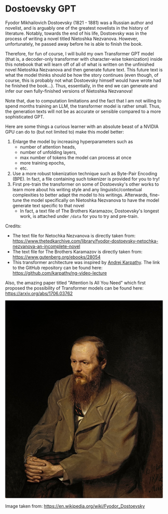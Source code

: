 # Dostoevsky GPT

Fyodor Mikhailovich Dostoevsky (1821 - 1881) was a Russian author and novelist, and is arguably one of the greatest novelists in the history of literature. Notably, towards the end of his life, Dostoevsky was in the process of writing a novel titled Nietoshka Nezvanova. However, unfortunately, he passed away before he is able to finish the book.

Therefore, for fun of course, I will build my own Transformer GPT model (that is, a decoder-only transformer with character-wise tokenization) inside this notebook that will learn off of all of what is written on the unfinished novel Nietoshka Nezvanova and then generate future text. This future text is what the model thinks should be how the story continues (even though, of course, this is probably not what Dostoevsky himself would have wrote had he finished the book...). Thus, essentially, in the end we can generate and infer our own fully-finished versions of Nietoshka Nezvanova!

Note that, due to computation limitations and the fact that I am not willing to spend months training an LLM, the transformer model is rather small. Thus, the generation texts will not be as accurate or sensible compared to a more sophisticated GPT.

Here are some things a curious learner with an absolute beast of a NVIDIA GPU can do to (but not limited to) make this model better:
1. Enlarge the model by increasing hyperparameters such as
    - number of attention heads,
    - number of unfolding layers,
    - max number of tokens the model can process at once
    - more training epochs,
    - etc.
2. Use a more robust tokenization technique such as Byte-Pair Encoding (BPE). In fact, a file containing such tokenizer is provided for you to try!
3. First pre-train the transformer on some of Dostoevsky's other works to learn more about his writing style and any linguistic/contextual complexities
   to better adapt the model to his writings. Afterwards, fine-tune the model specifically on Nietoshka Nezvanova to have the model generate text specific to that novel
   - In fact, a text file of The Brothers Karamazov, Dostoevsky's longest work, is attached under ```/data``` for you to try and pre-train.

Credits:
- The text file for Netochka Nezvanova is directly taken from: https://www.thetedkarchive.com/library/fyodor-dostoevsky-netochka-nezvanova-an-incomplete-novel
- The text file for The Brothers Karamazov is directly taken from: https://www.gutenberg.org/ebooks/28054
- This transformer architecture was inspired by [Andrej Karpathy](https://github.com/karpathy). The link to the GitHub repository can be found here: https://github.com/karpathy/ng-video-lecture

Also, the amazing paper titled "Attention Is All You Need" which first proposed the possibility of Transformer models can be found here: https://arxiv.org/abs/1706.03762

![alt text](https://github.com/markhywang/dostoevsky-gpt/blob/main/assets/dostoevsky-image.jpg)

Image taken from: https://en.wikipedia.org/wiki/Fyodor_Dostoevsky

